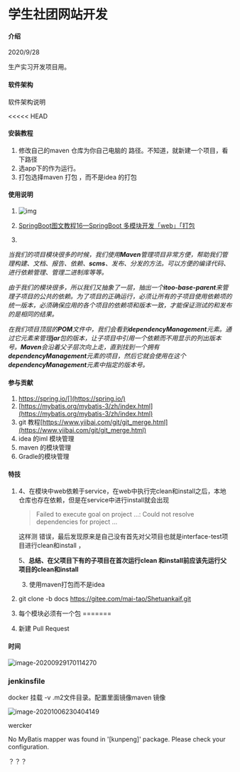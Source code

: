 # 学生社团网站开发

#### 介绍
2020/9/28

生产实习开发项目用。 

#### 软件架构
软件架构说明


<<<<< HEAD
#### 安装教程

1.  修改自己的maven 仓库为你自己电脑的 路径。不知道，就新建一个项目，看下路径
2.  选app下的作为运行。
3.  打包选择maven 打包 ，而不是idea 的打包

#### 使用说明

1. ![img](https://user-gold-cdn.xitu.io/2020/3/16/170e3cc1ccbe35ec?imageView2/0/w/1280/h/960/format/webp/ignore-error/1)

2. [SpringBoot图文教程16—SpringBoot 多模块开发「web」「打包](https://juejin.im/post/6844904094558060552)

3. 

   ​     *当我们的项目模块很多的时候，我们使用**Maven**管理项目非常方便，帮助我们管理构建、文档、报告、依赖、**scms**、发布、分发的方法。可以方便的编译代码、进行依赖管理、管理二进制库等等。*

   ​     *由于我们的模块很多，所以我们又抽象了一层，抽出一个**itoo-base-parent**来管理子项目的公共的依赖。为了项目的正确运行，必须让所有的子项目使用依赖项的统一版本，必须确保应用的各个项目的依赖项和版本一致，才能保证测试的和发布的是相同的结果。*

   ​    *在我们项目顶层的**POM**文件中，我们会看到**dependencyManagement**元素。通过它元素来管理**jar**包的版本，让子项目中引用一个依赖而不用显示的列出版本号。**Maven**会沿着父子层次向上走，直到找到一个拥有**dependencyManagement**元素的项目，然后它就会使用在这个**dependencyManagement**元素中指定的版本号。*

#### 参与贡献

1.  https://spring.io/[](https://spring.io/)
2.  [https://mybatis.org/mybatis-3/zh/index.html](https://mybatis.org/mybatis-3/zh/index.html)
3.  git 教程[https://www.yiibai.com/git/git_merge.html](https://www.yiibai.com/git/git_merge.html)
4.  idea 的iml 模块管理 
5.  maven 的模块管理
6.  Gradle的模块管理


#### 特技

1. 4、在模块中web依赖于service，在web中执行完clean和install之后，本地仓库也存在依赖，但是在service中进行install就会出现

   > Failed to execute goal on project ...: Could not resolve dependencies for project ...

   这样测 错误，最后发现原来是自己没有首先对父项目也就是interface-test项目进行clean和install ，

   5、**总结、在父项目下有的子项目在首次运行clean 和install前应该先运行父项目的clean和install**



   3. 使用maven打包而不是idea

2. git clone  -b docs https://gitee.com/mai-tao/Shetuankaif.git

3. 每个模块必须有一个包
=======
4.  新建 Pull Request

#### 时间

![image-20200929170114270](https://img.vim-cn.com/76/b3ec63d1e9a913818c7813b22981b87b2bcaf5.png)

### jenkinsfile 

docker 挂载 -v .m2文件目录。配置里面镜像maven 镜像

![image-20201006230404149](https://img.vim-cn.com/72/c772bbdf81745f9f1ab5c56587768aafca2a7b.png)

wercker

No MyBatis mapper was found in '[kunpeng]' package. Please check your configuration.


？？？ 
